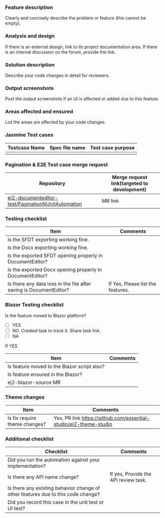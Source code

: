 ### Feature description

Clearly and concisely describe the problem or feature (this cannot be empty).

### Analysis and design

If there is an external design, link to its project documentation area.
If there is an internal discussion on the forum, provide the link.

### Solution description

Describe your code changes in detail for reviewers.

### Output screenshots

Post the output screenshots if an UI is affected or added due to this feature.

### Areas affected and ensured

List the areas are affected by your code changes.

### Jasmine Test cases

| Testcase Name | Spec file name | Test case purpose |
| --------------|----------------|-------------------|
| | | |

### Pagination & E2E Test case merge request

| Repository | Merge request link(targeted to development) |
| --------------|-----------|
| [ej2-documenteditor-test/PaginationNUnitAutomation](https://github.com/essential-studio/ej2-documenteditor-test/tree/development/PaginationNUnitAutomation) | MR link |

### Testing checklist
| Item | Comments |
| --------------|----------------|
| Is the SFDT exporting working fine. | |
| Is the Docx exporting working fine. | |
| Is the exported SFDT opening properly in DocumentEditor? | |
| Is the exported Docx opening properly in DocumentEditor? | |
| Is there any data loss in the file after saving is DocumentEditor?| If Yes, Please list the features. |

### Blazor Testing checklist
Is the feature moved to Blazor platform?
* [ ]  YES.
* [ ]  NO. Created task to track it. Share task link. 
* [ ]  NA

If YES

| Item | Comments |
| --------------|----------------|
| Is feature moved to the Blazor script also? | |
| Is feature ensured in the Blazor? | |
| ej2-blazor-source MR |<MR Link> |

### Theme changes
| Item | Comments |
| --------------|----------------|
| Is fix require theme changes?|Yes, PR link <https://github.com/essential-studio/ej2-theme-studio>|

### Additional checklist
| Checklist | Comments |
| ------------|-------|
| Did you run the automation against your implementation? ||
| Is there any API name change? | If yes, Provide the API review task. |
| Is there any existing behavior change of other features due to this code change?||
| Did you record this case in the unit test or UI test?||
